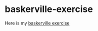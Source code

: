 # baskerville-exercise
Here is my [baskerville exercise](https://chriskeno.github.io/baskerville-exercise/baskerville-exercise.html)

